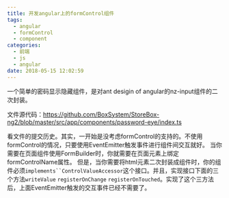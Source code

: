 ```yaml
---
title: 开发angular上的formControl组件
tags:
  - angular
  - formControl
  - component
categories:
  - 前端
  - js
  - angular
date: 2018-05-15 12:02:59
---
```



一个简单的密码显示隐藏组件，是对ant desigin of angular的nz-input组件的二次封装。

文件源代码：https://github.com/BoxSystem/StoreBox-ng2/blob/master/src/app/components/password-eye/index.ts

看文件的提交历史。其实，一开始是没考虑formControl的支持的。不使用formControl的情况，只要使用EventEmitter触发事件进行组件间交互就好。
当你需要在页面组件使用FormBuilder时，你就需要在页面元素上绑定formControlName属性。
但是，当你需要将html元素二次封装成组件时，你的组件必须`implements``ControlValueAccessor`这个接口。并且，实现接口下面的三个方法`writeValue` `registerOnChange` `registerOnTouched`。实现了这个三方法后，上面EventEmitter触发的交互事件已经不需要了。

